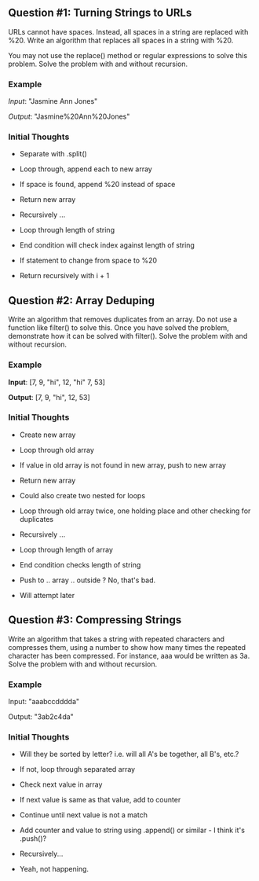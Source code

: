 ## Question #1: Turning Strings to URLs
URLs cannot have spaces. Instead, all spaces in a string are replaced with %20. Write an algorithm that replaces all spaces in a string with %20.

You may not use the replace() method or regular expressions to solve this problem. Solve the problem with and without recursion.

### Example

*Input*: "Jasmine Ann Jones"

*Output*: "Jasmine%20Ann%20Jones"

### Initial Thoughts

- Separate with .split()
- Loop through, append each to new array
- If space is found, append %20 instead of space
- Return new array

- Recursively ...
- Loop through length of string
- End condition will check index against length of string
- If statement to change from space to %20
- Return recursively with i + 1


## Question #2: Array Deduping

Write an algorithm that removes duplicates from an array. Do not use a function like filter() to solve this. Once you have solved the problem, demonstrate how it can be solved with filter(). Solve the problem with and without recursion.

### Example

**Input**: [7, 9, "hi", 12, "hi" 7, 53]

**Output**: [7, 9, "hi", 12, 53]

### Initial Thoughts

- Create new array
- Loop through old array
- If value in old array is not found in new array, push to new array
- Return new array

- Could also create two nested for loops
- Loop through old array twice, one holding place and other checking for duplicates


- Recursively ...
- Loop through length of array
- End condition checks length of string
- Push to .. array .. outside ? No, that's bad. 
- Will attempt later

## Question #3: Compressing Strings

Write an algorithm that takes a string with repeated characters and compresses them, using a number to show how many times the repeated character has been compressed. For instance, aaa would be written as 3a. Solve the problem with and without recursion.

### Example

Input: "aaabccdddda"

Output: "3ab2c4da"

### Initial Thoughts

- Will they be sorted by letter? i.e. will all A's be together, all B's, etc.?
- If not, loop through separated array
- Check next value in array
- If next value is same as that value, add to counter
- Continue until next value is not a match
- Add counter and value to string using .append() or similar - I think it's .push()?

- Recursively...
- Yeah, not happening.

